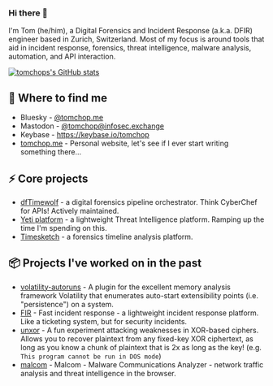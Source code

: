 ### Hi there 👋

<!--
**tomchop/tomchop** is a ✨ _special_ ✨ repository because its `README.md` (this file) appears on your GitHub profile.

Here are some ideas to get you started:

- 🔭 I’m currently working on ...
- 🌱 I’m currently learning ...
- 👯 I’m looking to collaborate on ...
- 🤔 I’m looking for help with ...
- 💬 Ask me about ...
-  How to reach me: ...
- 😄 Pronouns: ...
- ⚡ Fun fact: ...
-->

I'm Tom (he/him), a Digital Forensics and Incident Response (a.k.a. DFIR) engineer based in Zurich, Switzerland. Most of my focus is around tools that aid in incident response, forensics, threat intelligence, malware analysis, automation, and API interaction.

[![tomchops's GitHub stats](https://github-readme-stats.vercel.app/api?username=tomchop&show_icons=true)](https://github.com/tomchop)

## 📯 Where to find me 

* Bluesky - [@tomchop.me](https://bsky.app/profile/tomchop.me)
* Mastodon - [@tomchop@infosec.exchange](https://infosec.exchange/@tomchop)
* Keybase - https://keybase.io/tomchop
* [tomchop.me](https://tomchop.me) - Personal website, let's see if I ever start writing something there...

## ⚡️ Core projects

* [dfTimewolf](https://github.com/log2timeline/dftimewolf) - a digital forensics pipeline orchestrator. Think CyberChef for APIs! Actively maintained.
* [Yeti platform](https://github.com/yeti-platform) - a lightweight Threat Intelligence platform. Ramping up the time I'm spending on this.
* [Timesketch](https://github.com/google/timesketch/) - a forensics timeline analysis platform.

## 📦 Projects I've worked on in the past 

* [volatility-autoruns](https://github.com/tomchop/volatility-autoruns) - A plugin for the excellent memory analysis framework Volatility that enumerates auto-start extensibility points (i.e. "persistence") on a system.
* [FIR](https://github.com/certsocietegenerale/FIR) - Fast incident response - a lightweight incident response platform. Like a ticketing system, but for security incidents.
* [unxor](https://github.com/tomchop/unxor) - A fun experiment attacking weaknesses in XOR-based ciphers. Allows you to recover plaintext from any fixed-key XOR ciphertext, as long as you know a chunk of plaintext that is 2x as long as the key! (e.g. `This program cannot be run in DOS mode`)
* [malcom](https://github.com/tomchop/malcom) - Malcom - Malware Communications Analyzer - network traffic analysis and threat intelligence in the browser.

